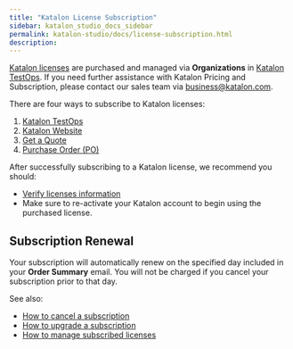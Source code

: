 ```yaml
---
title: "Katalon License Subscription"
sidebar: katalon_studio_docs_sidebar
permalink: katalon-studio/docs/license-subscription.html
description:
---
```

[Katalon licenses](https://docs.katalon.com/katalon-studio/docs/license.html) are purchased and managed via **Organizations** in [Katalon TestOps](https://analytics.katalon.com/).
If you need further assistance with Katalon Pricing and Subscription, please contact our sales team via business@katalon.com.

There are four ways to subscribe to Katalon licenses:

1. [Katalon TestOps](https://docs.katalon.com/katalon-studio/docs/license-KT.html)
2. [Katalon Website](https://docs.katalon.com/katalon-studio/docs/subscription-kstore.html)
3. [Get a Quote](https://docs.katalon.com/katalon-studio/docs/license-quote.html)
4. [Purchase Order (PO)](https://docs.katalon.com/katalon-studio/docs/license-po.html)

After successfully subscribing to a Katalon license, we recommend you should:

* [Verify licenses information](https://docs.katalon.com/katalon-studio/docs/license-management.html#verify-and-view-licenses-information)
* Make sure to re-activate your Katalon account to begin using the purchased license.

## Subscription Renewal

Your subscription will automatically renew on the specified day included in your **Order Summary** email. You will not be charged if you cancel your subscription prior to that day.

See also:

* [How to cancel a subscription](https://docs.katalon.com/katalon-studio/docs/cancel-subs.html)
* [How to upgrade a subscription](https://docs.katalon.com/katalon-studio/docs/cancel-subs.html)
* [How to manage subscribed licenses](https://docs.katalon.com/katalon-studio/docs/license-management.html)